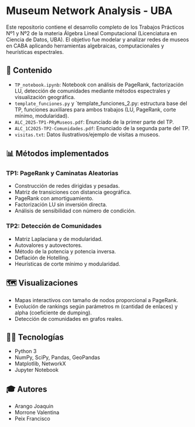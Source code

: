 # Museum Network Analysis - UBA

Este repositorio contiene el desarrollo completo de los Trabajos Prácticos Nº1 y Nº2 de la materia Álgebra Lineal Computacional (Licenciatura en Ciencia de Datos, UBA). El objetivo fue modelar y analizar redes de museos en CABA aplicando herramientas algebraicas, computacionales y heurísticas espectrales.

## 🧠 Contenido

- `TP_notebook.ipynb`: Notebook con análisis de PageRank, factorización LU, detección de comunidades mediante métodos espectrales y visualización geográfica.
- `template_funciones.py` y `template_funciones_2.py: estructura base del TP, funciones auxiliares para ambos trabajos (LU, PageRank, corte mínimo, modularidad).
- `ALC_2025-TP1-PRyMuseos.pdf`: Enunciado de la primer parte del TP.
- `ALC_1C2025-TP2-Comunidades.pdf`: Enunciado de la segunda parte del TP.
- `visitas.txt`: Datos ilustrativos/ejemplo de visitas a museos.

## 📊 Métodos implementados

### TP1: PageRank y Caminatas Aleatorias
- Construcción de redes dirigidas y pesadas.
- Matriz de transiciones con distancia geográfica.
- PageRank con amortiguamiento.
- Factorización LU sin inversión directa.
- Análisis de sensibilidad con número de condición.

### TP2: Detección de Comunidades
- Matriz Laplaciana y de modularidad.
- Autovalores y autovectores.
- Método de la potencia y potencia inversa.
- Deflación de Hotelling.
- Heurísticas de corte mínimo y modularidad.

## 🗺️ Visualizaciones

- Mapas interactivos con tamaño de nodos proporcional a PageRank.
- Evolución de rankings según parámetros m (cantidad de enlaces) y alpha (coeficiente de dumping).
- Detección de comunidades en grafos reales.

## 🧑‍💻 Tecnologías

- Python 3
- NumPy, SciPy, Pandas, GeoPandas
- Matplotlib, NetworkX
- Jupyter Notebook

## 🎓 Autores

- Arango Joaquin
- Morrone Valentina
- Peix Francisco

